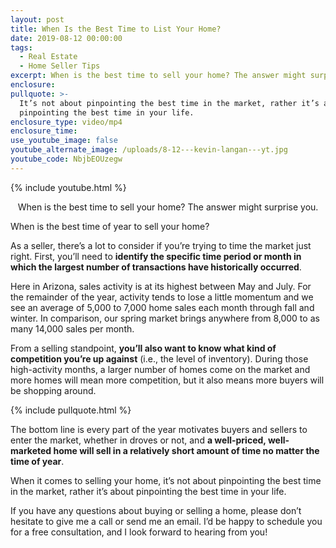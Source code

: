 ```yaml
---
layout: post
title: When Is the Best Time to List Your Home?
date: 2019-08-12 00:00:00
tags:
  - Real Estate
  - Home Seller Tips
excerpt: When is the best time to sell your home? The answer might surprise you.
enclosure:
pullquote: >-
  It’s not about pinpointing the best time in the market, rather it’s about
  pinpointing the best time in your life.
enclosure_type: video/mp4
enclosure_time:
use_youtube_image: false
youtube_alternate_image: /uploads/8-12---kevin-langan---yt.jpg
youtube_code: NbjbEOUzegw
---
```


{% include youtube.html %}

<center>When is the best time to sell your home? The answer might surprise you.</center>

When is the best time of year to sell your home?

As a seller, there’s a lot to consider if you’re trying to time the market just right. First, you’ll need to **identify the specific time period or month in which the largest number of transactions have historically occurred**.

Here in Arizona, sales activity is at its highest between May and July. For the remainder of the year, activity tends to lose a little momentum and we see an average of 5,000 to 7,000 home sales each month through fall and winter. In comparison, our spring market brings anywhere from 8,000 to as many 14,000 sales per month.

From a selling standpoint, **you’ll also want to know what kind of competition you’re up against** (i.e., the level of inventory). During those high-activity months, a larger number of homes come on the market and more homes will mean more competition, but it also means more buyers will be shopping around.

{% include pullquote.html %}

The bottom line is every part of the year motivates buyers and sellers to enter the market, whether in droves or not, and **a well-priced, well-marketed home will sell in a relatively short amount of time no matter the time of year**.

When it comes to selling your home, it’s not about pinpointing the best time in the market, rather it’s about pinpointing the best time in your life.

If you have any questions about buying or selling a home, please don’t hesitate to give me a call or send me an email. I’d be happy to schedule you for a free consultation, and I look forward to hearing from you\!
